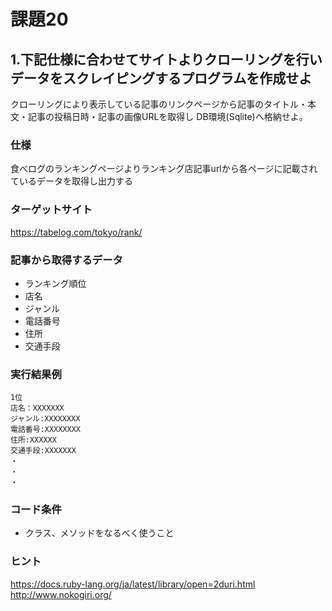 # 課題20

## 1.下記仕様に合わせてサイトよりクローリングを行いデータをスクレイピングするプログラムを作成せよ
クローリングにより表示している記事のリンクページから記事のタイトル・本文・記事の投稿日時・記事の画像URLを取得し
DB環境(Sqlite)へ格納せよ。

### 仕様
食べログのランキングページよりランキング店記事urlから各ページに記載されているデータを取得し出力する

### ターゲットサイト
https://tabelog.com/tokyo/rank/

### 記事から取得するデータ

- ランキング順位
- 店名
- ジャンル
- 電話番号
- 住所
- 交通手段

### 実行結果例

```
1位
店名：XXXXXXX
ジャンル:XXXXXXXX
電話番号:XXXXXXXX
住所:XXXXXX
交通手段:XXXXXXX
・
・
・

```

### コード条件
- クラス、メソッドをなるべく使うこと

### ヒント
https://docs.ruby-lang.org/ja/latest/library/open=2duri.html  
http://www.nokogiri.org/
